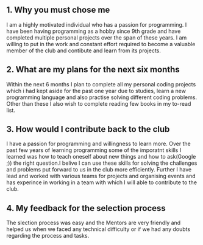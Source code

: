 ## 1. Why you must chose me
I am a highly motivated individual who has a passion for programming. I have been having programming as a hobby since 9th grade and have completed multiple personal projects over the span of these years. I am willing to put in the work and constant effort required to become a valuable member of the club and contibute and learn from its projects.
## 2. What are my plans for the next six months
Within the next 6 months I plan to complete all my personal coding projects which i had kept aside for the past one year due to studies, learn a new programming language and also practise solving different coding problems. Other than these I also wish to complete reading few books in my to-read list.
## 3. How would I contribute back to the club
I have a passion for programming and willingness to learn more. Over the past few years of learning programming some of the imporatnt skills I learned was how to teach oneself about new things and how to ask(Google ;)) the right question.I belive I can use these skills for solving the challenges and problems put forward to us in the club more efficiently. Further I have lead and worked with various teams for projects and organising events and has experince in working in a team with which I will able to contribute to the club.
## 4. My feedback for the selection process
The slection process was easy and the Mentors are very friendly and helped us when we faced any technical difficulty or if we had any doubts regarding the process and tasks.
